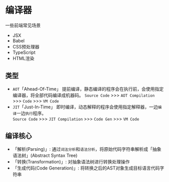 # 编译器
一些前端常见场景
- JSX
- Babel
- CSS预处理器
- TypeScript
- HTML渲染
## 类型
- `AOT`「Ahead-Of-Time」
提前编译，静态编译的程序会在执行前，会使用指定编译器，将全部代码编译成机器码。
`Source Code` >>> `AOT Compilation` >>> `Code` >>> `VM Code`   
- `JIT`「Just-In-Time」
即时编译，动态解释的程序会使用指定解释器，一边`编译`一边`执行`程序。   
`Source Code` >>> `JIT Compilation` >>> `Code Gen` >>> `VM Code`
## 编译核心
- 「解析(Parsing)」:
通过`词法分析`和`语法分析`，将原始代码字符串解析成「抽象语法树」(Abstract Syntax Tree)
- 「转换(Transformation)」:
对抽象语法树进行转换处理操作
- 「生成代码(Code Generation)」:
将转换之后的AST对象生成目标语言代码字符串